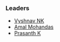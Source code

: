 ### Leaders
* [Vyshnav NK](mailto:vyshnav.nadukkandy@owasp.org)
* [Amal Mohandas](mailto:amal.mohandas@owasp.org)
* [Prasanth K](mailto:prasanth.kymmaruvath@owasp.org)
